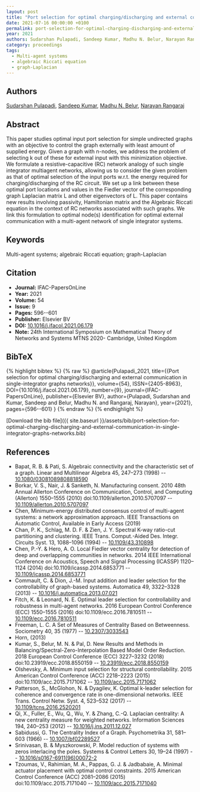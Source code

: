 ```yaml
---
layout: post
title: "Port selection for optimal charging/discharging and external communication in single-integrator graphs networks"
date: 2021-07-16 00:00:00 +0100
permalink: port-selection-for-optimal-charging-discharging-and-external-communication-in-single-integrator-graphs-networks
year: 2021
authors: Sudarshan Pulapadi, Sandeep Kumar, Madhu N. Belur, Narayan Rangaraj
category: proceedings
tags:
  - Multi-agent systems
  - algebraic Riccati equation
  - graph-Laplacian
---
```

 
## Authors
[Sudarshan Pulapadi](authors/sudarshan-pulapadi), [Sandeep Kumar](authors/sandeep-kumar), [Madhu N. Belur](authors/madhu-n-belur), [Narayan Rangaraj](authors/narayan-rangaraj)
 
## Abstract
This paper studies optimal input port selection for simple undirected graphs with an objective to control the graph externally with least amount of supplied energy. Given a graph with n-nodes, we address the problem of selecting k out of these for external input with this minimization objective. We formulate a resistive-capacitive (RC) network analogy of such single integrator multiagent networks, allowing us to consider the given problem as that of optimal selection of the input ports w.r.t. the energy required for charging/discharging of the RC circuit. We set up a link between these optimal port locations and values in the Fiedler vector of the corresponding graph Laplacian matrix L and other eigenvectors of L. This paper contains new results involving passivity, Hamiltonian matrix and the Algebraic Riccati equation in the context of RC networks associated with such graphs. We link this formulation to optimal node(s) identification for optimal external communication with a multi-agent network of single integrator systems.
 
## Keywords
Multi-agent systems; algebraic Riccati equation; graph-Laplacian
 
## Citation
- **Journal:** IFAC-PapersOnLine
- **Year:** 2021
- **Volume:** 54
- **Issue:** 9
- **Pages:** 596--601
- **Publisher:** Elsevier BV
- **DOI:** [10.1016/j.ifacol.2021.06.179](https://doi.org/10.1016/j.ifacol.2021.06.179)
- **Note:** 24th International Symposium on Mathematical Theory of Networks and Systems MTNS 2020- Cambridge, United Kingdom
 
## BibTeX
{% highlight bibtex %}
{% raw %}
@article{Pulapadi_2021,
  title={{Port selection for optimal charging/discharging and external communication in single-integrator graphs networks}},
  volume={54},
  ISSN={2405-8963},
  DOI={10.1016/j.ifacol.2021.06.179},
  number={9},
  journal={IFAC-PapersOnLine},
  publisher={Elsevier BV},
  author={Pulapadi, Sudarshan and Kumar, Sandeep and Belur, Madhu N. and Rangaraj, Narayan},
  year={2021},
  pages={596--601}
}
{% endraw %}
{% endhighlight %}
 
[Download the bib file]({{ site.baseurl }}/assets/bib/port-selection-for-optimal-charging-discharging-and-external-communication-in-single-integrator-graphs-networks.bib)
 
## References
- Bapat, R. B. & Pati, S. Algebraic connectivity and the characteristic set of a graph. Linear and Multilinear Algebra 45, 247–273 (1998) -- [10.1080/03081089808818590](https://doi.org/10.1080/03081089808818590)
- Borkar, V. S., Nair, J. & Sanketh, N. Manufacturing consent. 2010 48th Annual Allerton Conference on Communication, Control, and Computing (Allerton) 1550–1555 (2010) doi:10.1109/allerton.2010.5707097 -- [10.1109/allerton.2010.5707097](https://doi.org/10.1109/allerton.2010.5707097)
- Chen, Minimum-energy distributed consensus control of multi-agent systems: a network approximation approach. IEEE Transactions on Automatic Control, Available in Early Access (2019)
- Chan, P. K., Schlag, M. D. F. & Zien, J. Y. Spectral K-way ratio-cut partitioning and clustering. IEEE Trans. Comput.-Aided Des. Integr. Circuits Syst. 13, 1088–1096 (1994) -- [10.1109/43.310898](https://doi.org/10.1109/43.310898)
- Chen, P.-Y. & Hero, A. O. Local Fiedler vector centrality for detection of deep and overlapping communities in networks. 2014 IEEE International Conference on Acoustics, Speech and Signal Processing (ICASSP) 1120–1124 (2014) doi:10.1109/icassp.2014.6853771 -- [10.1109/icassp.2014.6853771](https://doi.org/10.1109/icassp.2014.6853771)
- Commault, C. & Dion, J.-M. Input addition and leader selection for the controllability of graph-based systems. Automatica 49, 3322–3328 (2013) -- [10.1016/j.automatica.2013.07.021](https://doi.org/10.1016/j.automatica.2013.07.021)
- Fitch, K. & Leonard, N. E. Optimal leader selection for controllability and robustness in multi-agent networks. 2016 European Control Conference (ECC) 1550–1555 (2016) doi:10.1109/ecc.2016.7810511 -- [10.1109/ecc.2016.7810511](https://doi.org/10.1109/ecc.2016.7810511)
- Freeman, L. C. A Set of Measures of Centrality Based on Betweenness. Sociometry 40, 35 (1977) -- [10.2307/3033543](https://doi.org/10.2307/3033543)
- Horn, (2013)
- Kumar, S., Belur, M. N. & Pal, D. New Results and Methods in Balancing/Spectral-Zero-Interpolation Based Model Order Reduction. 2018 European Control Conference (ECC) 3227–3232 (2018) doi:10.23919/ecc.2018.8550159 -- [10.23919/ecc.2018.8550159](https://doi.org/10.23919/ecc.2018.8550159)
- Olshevsky, A. Minimum input selection for structural controllability. 2015 American Control Conference (ACC) 2218–2223 (2015) doi:10.1109/acc.2015.7171062 -- [10.1109/acc.2015.7171062](https://doi.org/10.1109/acc.2015.7171062)
- Patterson, S., McGlohon, N. & Dyagilev, K. Optimal k-leader selection for coherence and convergence rate in one-dimensional networks. IEEE Trans. Control Netw. Syst. 4, 523–532 (2017) -- [10.1109/tcns.2016.2520201](https://doi.org/10.1109/tcns.2016.2520201)
- Qi, X., Fuller, E., Wu, Q., Wu, Y. & Zhang, C.-Q. Laplacian centrality: A new centrality measure for weighted networks. Information Sciences 194, 240–253 (2012) -- [10.1016/j.ins.2011.12.027](https://doi.org/10.1016/j.ins.2011.12.027)
- Sabidussi, G. The Centrality Index of a Graph. Psychometrika 31, 581–603 (1966) -- [10.1007/bf02289527](https://doi.org/10.1007/bf02289527)
- Srinivasan, B. & Myszkorowski, P. Model reduction of systems with zeros interlacing the poles. Systems &amp; Control Letters 30, 19–24 (1997) -- [10.1016/s0167-6911(96)00072-2](https://doi.org/10.1016/s0167-6911(96)00072-2)
- Tzoumas, V., Rahimian, M. A., Pappas, G. J. & Jadbabaie, A. Minimal actuator placement with optimal control constraints. 2015 American Control Conference (ACC) 2081–2086 (2015) doi:10.1109/acc.2015.7171040 -- [10.1109/acc.2015.7171040](https://doi.org/10.1109/acc.2015.7171040)

